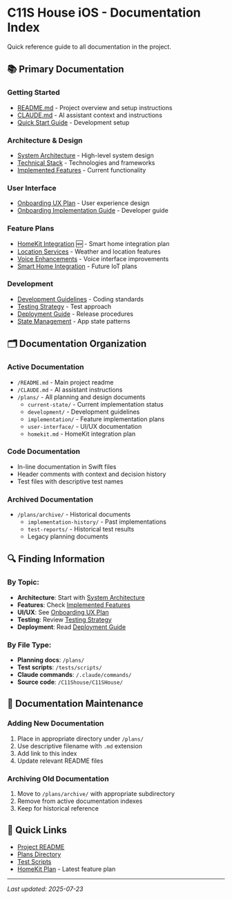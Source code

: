 # C11S House iOS - Documentation Index

Quick reference guide to all documentation in the project.

## 📚 Primary Documentation

### Getting Started
- [README.md](README.md) - Project overview and setup instructions
- [CLAUDE.md](CLAUDE.md) - AI assistant context and instructions
- [Quick Start Guide](plans/development/guidelines.md) - Development setup

### Architecture & Design
- [System Architecture](plans/current-state/architecture.md) - High-level system design
- [Technical Stack](plans/current-state/technical-stack.md) - Technologies and frameworks
- [Implemented Features](plans/current-state/implemented-features.md) - Current functionality

### User Interface
- [Onboarding UX Plan](plans/user-interface/OnboardingUXPlan.md) - User experience design
- [Onboarding Implementation Guide](plans/user-interface/OnboardingImplementationGuide.md) - Developer guide

### Feature Plans
- [HomeKit Integration](plans/homekit.md) 🆕 - Smart home integration plan
- [Location Services](plans/implementation/location-services.md) - Weather and location features
- [Voice Enhancements](plans/implementation/voice-enhancements.md) - Voice interface improvements
- [Smart Home Integration](plans/implementation/smart-home-integration.md) - Future IoT plans

### Development
- [Development Guidelines](plans/development/guidelines.md) - Coding standards
- [Testing Strategy](plans/development/testing-strategy.md) - Test approach
- [Deployment Guide](plans/development/deployment.md) - Release procedures
- [State Management](plans/implementation/state-management-patterns.md) - App state patterns

## 🗂️ Documentation Organization

### Active Documentation
- `/README.md` - Main project readme
- `/CLAUDE.md` - AI assistant instructions
- `/plans/` - All planning and design documents
  - `current-state/` - Current implementation status
  - `development/` - Development guidelines
  - `implementation/` - Feature implementation plans
  - `user-interface/` - UI/UX documentation
  - `homekit.md` - HomeKit integration plan

### Code Documentation
- In-line documentation in Swift files
- Header comments with context and decision history
- Test files with descriptive test names

### Archived Documentation
- `/plans/archive/` - Historical documents
  - `implementation-history/` - Past implementations
  - `test-reports/` - Historical test results
  - Legacy planning documents

## 🔍 Finding Information

### By Topic:
- **Architecture**: Start with [System Architecture](plans/current-state/architecture.md)
- **Features**: Check [Implemented Features](plans/current-state/implemented-features.md)
- **UI/UX**: See [Onboarding UX Plan](plans/user-interface/OnboardingUXPlan.md)
- **Testing**: Review [Testing Strategy](plans/development/testing-strategy.md)
- **Deployment**: Read [Deployment Guide](plans/development/deployment.md)

### By File Type:
- **Planning docs**: `/plans/`
- **Test scripts**: `/tests/scripts/`
- **Claude commands**: `/.claude/commands/`
- **Source code**: `/C11Shouse/C11SHouse/`

## 📝 Documentation Maintenance

### Adding New Documentation
1. Place in appropriate directory under `/plans/`
2. Use descriptive filename with `.md` extension
3. Add link to this index
4. Update relevant README files

### Archiving Old Documentation
1. Move to `/plans/archive/` with appropriate subdirectory
2. Remove from active documentation indexes
3. Keep for historical reference

## 🚀 Quick Links

- [Project README](README.md)
- [Plans Directory](plans/README.md)
- [Test Scripts](tests/README.md)
- [HomeKit Plan](plans/homekit.md) - Latest feature plan

---
*Last updated: 2025-07-23*